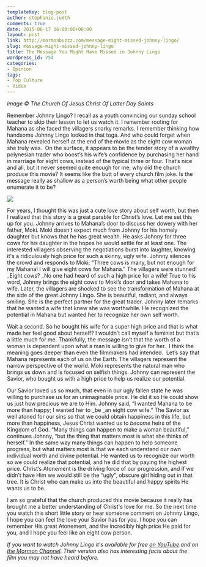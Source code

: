 ```yaml
---
templateKey: blog-post
author: stephanie.judth
comments: true
date: 2015-06-17 16:00:00+00:00
layout: post
link: http://mormonbuzzz.com/message-might-missed-johnny-lingo/
slug: message-might-missed-johnny-lingo
title: The Message You Might Have Missed in Johnny Lingo
wordpress_id: 754
categories:
- Opinion
tags:
- Pop Culture
- Video
---
```


_image © The Church Of Jesus Christ Of Latter Day Saints_

Remember Johnny Lingo? I recall as a youth convincing our sunday school teacher to skip their lesson to let us watch it. I remember rooting for Mahana as she faced the villagers snarky remarks. I remember thinking how handsome Johnny Lingo looked in that toga. And who could forget when Mahana revealed herself at the end of the movie as the eight cow woman she truly was.  On the surface, it appears to be the tender story of a wealthy polynesian trader who boost’s his wife’s confidence by purchasing her hand in marriage for eight cows, instead of the typical three or four. That’s nice and all, but it never seemed quite enough for me; why did the church produce this movie? It seems like the butt of every church film joke. Is the message really as shallow as a person’s worth being what other people enumerate it to be?

![](http://utahvalley360.com/wp-content/uploads/2014/06/Johnny-Lingo-how-many-cows.gif)

For years, I thought this was just a cute love story about self worth, but then I realized that this story is a great parable for Christ’s love. Let me set this up for you. Johnny arrives to Mahana’s door to discuss her dowery with her father, Moki. Moki doesn’t expect much from Johnny for his homely daughter but knows that he has great wealth. He asks Johnny for three cows for his daughter in the hopes he would settle for at least one. The interested villagers observing the negotiations burst into laughter, knowing it's a ridiculously high price for such a skinny, ugly wife. Johnny silences the crowd and responds to Moki; “Three cows is many, but not enough for my Mahana! I will give eight cows for Mahana.” The villagers were stunned! _Eight cows? _No one had heard of such a high price for a wife! True to his word, Johnny brings the eight cows to Moki’s door and takes Mahana to wife. Later, the villagers are shocked to see the transformation of Mahana at the side of the great Johnny Lingo. She is beautiful, radiant, and always smiling. She is the perfect partner for the great trader. Johnny later remarks that he wanted a wife that knew she was worthwhile. He recognized the potential in Mahana but wanted her to recognize her own self worth.

Wait a second. So he bought his wife for a super high price and that is what made her feel good about herself? I wouldn’t call myself a feminist but that’s a little much for me. Thankfully, the message isn’t that the worth of a woman is dependent upon what a man is willing to give for her.  I think the meaning goes deeper than even the filmmakers had intended.  Let’s say that Mahana represents each of us on the Earth. The villagers represent the narrow perspective of the world. Moki represents the natural man who brings us down and is focused on selfish things. Johnny can represent the Savior, who bought us with a high price to help us realize our potential.

Our Savior loved us so much, that even in our ugly fallen state he was willing to purchase us for an unimaginable price. He did it so He could show us just how precious we are to Him. Johnny said, “I wanted Mahana to be more than happy; I wanted her to _be _an eight cow wife.” The Savior as well atoned for our sins so that we could obtain happiness in this life, but more than happiness, Jesus Christ wanted us to _become_ heirs of the Kingdom of God. “Many things can happen to make a woman beautiful,” continues Johnny, “but the thing that matters most is what she thinks of herself.” In the same way many things can happen to help someone progress, but what matters most is that we each understand our own individual worth and divine potential. He wanted us to recognize our worth so we could realize that potential, and he did that by paying the highest price. Christ’s Atonement is the driving force of our progression, and if we didn’t have Him we would still be the “ugly”, obscure girl hiding out in that tree. It is Christ who can make us into the beautiful and happy spirits He wants us to be.

I am so grateful that the church produced this movie because it really has brought me a better understanding of Christ's love for me. So the next time you watch this short little story or hear someone comment on Johnny Lingo, I hope you can feel the love your Savior has for you. I hope you can remember His great Atonement, and the incredibly high price He paid for you, and I hope you feel like an eight cow person.

_If you want to watch Johnny Lingo it's available for free [on YouTube](https://www.youtube.com/watch?v=pfahoLfrddU) and on[ the Mormon Channel](https://www.mormonchannel.org/watch/collection/mormon-channel-videos/johnny-lingo-1). Their version also has interesting facts about the film you may not have heard before._
